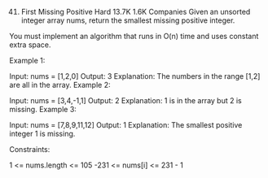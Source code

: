 41. First Missing Positive
    Hard
    13.7K
    1.6K
    Companies
    Given an unsorted integer array nums, return the smallest missing positive integer.

You must implement an algorithm that runs in O(n) time and uses constant extra space.



Example 1:

Input: nums = [1,2,0]
Output: 3
Explanation: The numbers in the range [1,2] are all in the array.
Example 2:

Input: nums = [3,4,-1,1]
Output: 2
Explanation: 1 is in the array but 2 is missing.
Example 3:

Input: nums = [7,8,9,11,12]
Output: 1
Explanation: The smallest positive integer 1 is missing.


Constraints:

1 <= nums.length <= 105
-231 <= nums[i] <= 231 - 1